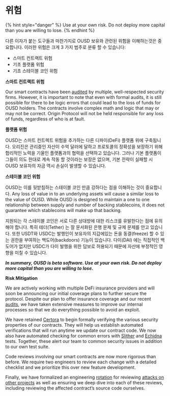 # 위험

{% hint style="danger" %}
Use at your own risk. Do not deploy more capital than you are willing to lose.
{% endhint %}

다른 이자가 붙는 도구들과 마찬가지로 OUSD 보유와 관련된 위험을 이해하는것은 중요합니다. 이러한 위험은 크게 3 가지 범주로 분류 할 수 있습니다:

* 스마트 컨트랙트 위험
* 기초 플랫폼 위험
* 기초 스테이블 코인 위험

**스마트 컨트랙트 위험**

Our smart contracts have been [audited](audits.md) by multiple, well-respected security firms. However, it is important to note that even with formal audits, it is still possible for there to be logic errors that could lead to the loss of funds for OUSD holders. The contracts involve complex math and logic that may or may not be correct. Origin Protocol will not be held responsible for any loss of funds, regardless of who is at fault.

**플랫폼 위험**

OUSD는 스마트 컨트렉트 위험을 추가하는 다른 디파이(DeFi) 플랫폼 위에 구축됩니다. 오리진은 관리중인 자산이 수억 달러에 달하고 프로토콜의 정확성을 보장하기 위해 합리적인 노력을 기울인 플랫폼과의 협력을 선택하고 있습니다. 그러나 기본 플랫폼이 그들이 의도 한대로 계속 작동 할 것이라는 보장은 없으며, 기본 전략이 실패할 시 OUSD 보유자의 자금 역시 손실이 발생할 수 있습니다.

**스테이블 코인 위험**

OUSD는 이를 뒷받침하는 스테이블 코인 만큼 강하다는 점을 이해하는 것이 중요합니다. Any loss of value in to an underlying assets will cause a similar loss to the value of OUSD. While OUSD is designed to maintain a one to one relationship between supply and number of backing stablecoins, it does not guarantee which stablecoins will make up that backing.

지원되는 각 스테이블 코인은 서로 다른 상대방에 대한 리스크를 유발한다는 점에 유의해야 합니다. 특히 테더(Tether) 는 잘 문서화된 은행 문제 및 규제 문제를 안고 있습니다. 또한 USDT와 USDC는 발행인이 보유자의 지갑에있는 돈을 동결(freeze) 할 수 있는 권한을 부여하는 백도어(backdoors) 기능이 있습니다. 다이(DAI) 에는 직접적인 백도어가 없지만 USDC가 다이 발행을 위한 담보로 허용되기 때문에 자산에 부정적인 영향을 미칠 수 있습니다.

_**In summary, OUSD is beta software. Use at your own risk. Do not deploy more capital than you are willing to lose.**_

**Risk Mitigation**

We are actively working with multiple DeFi insurance providers and will soon be announcing our initial coverage plans to further secure the protocol. Despite our plan to offer insurance coverage and our recent [audits](audits.md), we have taken extensive measures to improve our internal processes so that we do everything possible to avoid an exploit.

We have retained [Certora](https://www.certora.com/) to begin formally verifying the various security properties of our contracts. They will help us establish automated verifications that will run anytime we update our contract code. We now also have automated checking for common errors with [Slither](https://github.com/crytic/slither) and [Echidna](https://github.com/crytic/echidna) tests. Together, these alert our team to common security issues in addition to our own test suite.

Code reviews involving our smart contracts are now more rigorous than before. We require two engineers to review each change with a detailed checklist and we prioritize this over new feature development.

Finally, we have formalized an engineering [rotation](https://github.com/OriginProtocol/security/blob/master/incidents/ROTATION.md) for reviewing [attacks on other projects](https://github.com/OriginProtocol/security/tree/master/incidents) as well as ensuring we deep dive into each of these reviews, including reviewing the affected contract’s source code ourselves.







